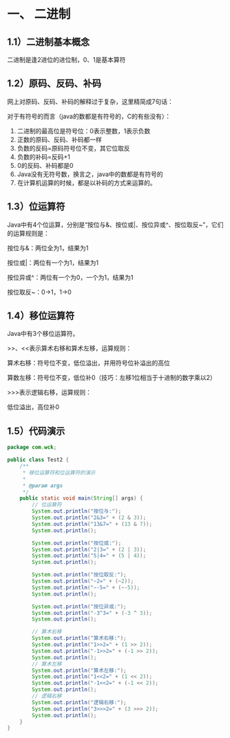 # 一、 二进制

## 1.1）二进制基本概念

二进制是逢2进位的进位制，0、1是基本算符

## 1.2）原码、反码、补码

网上对原码、反码、补码的解释过于复杂，这里精简成7句话：     

对于有符号的而言（java的数都是有符号的，C的有些没有）：

1. 二进制的最高位是符号位：0表示整数，1表示负数
2. 正数的原码、反码、补码都一样
3. 负数的反码=原码符号位不变，其它位取反
4. 负数的补码=反码+1
5. 0的反码、补码都是0
6. Java没有无符号数，换言之，java中的数都是有符号的
7. 在计算机运算的时候，都是以补码的方式来运算的。

## 1.3）位运算符

Java中有4个位运算，分别是“按位与&、按位或|、按位异或^、按位取反~”，它们的运算规则是：

按位与&：两位全为1，结果为1

按位或|：两位有一个为1，结果为1

按位异或^：两位有一个为0，一个为1，结果为1

按位取反~：0->1，1->0

## 1.4）移位运算符

Java中有3个移位运算符。

\>>、<<表示算术右移和算术左移，运算规则：

算术右移：符号位不变，低位溢出，并用符号位补溢出的高位

算数左移：符号位不变，低位补0（技巧：左移1位相当于十进制的数字乘以2）

\>>>表示逻辑右移，运算规则：

低位溢出，高位补0

## 1.5）代码演示

```java
package com.wck;

public class Test2 {
	/**
	 * 移位运算符和位运算符的演示
	 * 
	 * @param args
	 */
	public static void main(String[] args) {
		// 位运算符
		System.out.println("按位与:");
		System.out.println("2&3=" + (2 & 3));
		System.out.println("13&7=" + (13 & 7));
		System.out.println();

		System.out.println("按位或:");
		System.out.println("2|3=" + (2 | 3));
		System.out.println("5|4=" + (5 | 4));
		System.out.println();

		System.out.println("按位取反:");
		System.out.println("~2=" + (~2));
		System.out.println("~-5=" + (~-5));
		System.out.println();

		System.out.println("按位异或:");
		System.out.println("-3^3=" + (-3 ^ 3));
		System.out.println();

		// 算术右移
		System.out.println("算术右移:");
		System.out.println("1>>2=" + (1 >> 2));
		System.out.println("-1>>2=" + (-1 >> 2));
		System.out.println();
		// 算术左移
		System.out.println("算术左移:");
		System.out.println("1<<2=" + (1 << 2));
		System.out.println("-1<<2=" + (-1 << 2));
		System.out.println();
		// 逻辑右移
		System.out.println("逻辑右移:");
		System.out.println("3>>>2=" + (3 >>> 2));
		System.out.println();
	}
}
```

